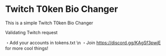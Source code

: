 # Twitch T0ken Bio Changer
This is a simple Twitch T0ken Bio Changer

Validating Twitch request

・Add your accounts in tokens.txt \n
・Join https://discord.gg/KAgSf3pwjE for more cool things!
